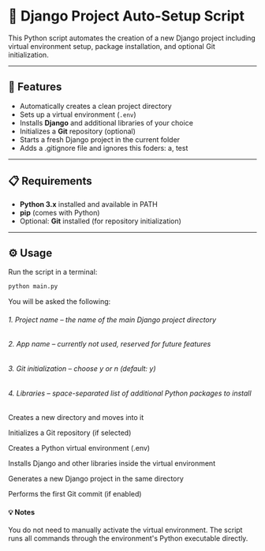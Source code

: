 # 🧰 Django Project Auto-Setup Script

This Python script automates the creation of a new Django project including virtual environment setup, package installation, and optional Git initialization.

---

## 🚀 Features
- Automatically creates a clean project directory  
- Sets up a virtual environment (`.env`)  
- Installs **Django** and additional libraries of your choice  
- Initializes a **Git** repository (optional)  
- Starts a fresh Django project in the current folder 
- Adds a .gitignore file and ignores this foders: a, test 

---

## 📋 Requirements
- **Python 3.x** installed and available in PATH  
- **pip** (comes with Python)
- Optional: **Git** installed (for repository initialization)

---

## ⚙️ Usage

Run the script in a terminal:

```bash
python main.py
```
You will be asked the following:

###### 1. Project name – the name of the main Django project directory

###### 2. App name – currently not used, reserved for future features

###### 3. Git initialization – choose y or n (default: y)

###### 4. Libraries – space-separated list of additional Python packages to install

Creates a new directory and moves into it

Initializes a Git repository (if selected)

Creates a Python virtual environment (.env)

Installs Django and other libraries inside the virtual environment

Generates a new Django project in the same directory

Performs the first Git commit (if enabled)
 
#### 💡 Notes
You do not need to manually activate the virtual environment.
The script runs all commands through the environment's Python executable directly.

